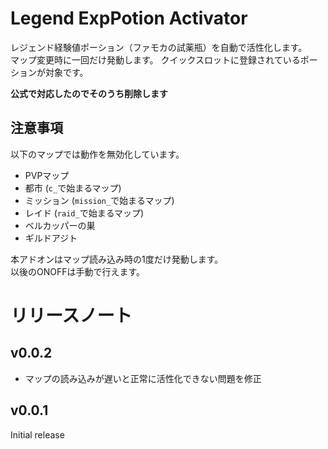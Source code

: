 # Legend ExpPotion Activator
レジェンド経験値ポーション（ファモカの試薬瓶）を自動で活性化します。  
マップ変更時に一回だけ発動します。
クイックスロットに登録されているポーションが対象です。

__公式で対応したのでそのうち削除します__

## 注意事項
以下のマップでは動作を無効化しています。
* PVPマップ
* 都市 (`c_`で始まるマップ)
* ミッション (`mission_`で始まるマップ)
* レイド (`raid_`で始まるマップ)
* ベルカッパーの巣
* ギルドアジト

本アドオンはマップ読み込み時の1度だけ発動します。  
以後のONOFFは手動で行えます。

# リリースノート
## v0.0.2
* マップの読み込みが遅いと正常に活性化できない問題を修正
## v0.0.1
Initial release
